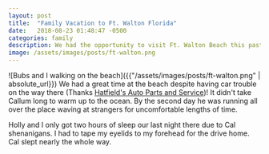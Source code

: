 ```yaml
---
layout: post
title:  "Family Vacation to Ft. Walton Florida"
date:   2018-08-23 01:48:47 -0500
categories: family
description: We had the opportunity to visit Ft. Walton Beach this past weekend!
image: /assets/images/posts/ft-walton.png
---
```


![Bubs and I walking on the beach]({{"/assets/images/posts/ft-walton.png" | absolute_url}})
We had a great time at the beach despite having car trouble on the way there (Thanks [Hatfield's Auto Parts and Service](http://www.autorepairshophomewoodal.com/))! It didn't take Callum long to warm up to the ocean. By the second day he was running all over the place waving at strangers for uncomfortable lengths of time.

Holly and I only got two hours of sleep our last night there due to Cal shenanigans. I had to tape my eyelids to my forehead for the drive home. Cal slept nearly the whole way.